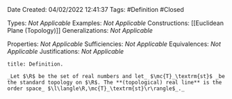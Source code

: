 <br />
<br />

Date Created: 04/02/2022 12:41:37
Tags: #Definition #Closed 

Types: _Not Applicable_
Examples: _Not Applicable_
Constructions: [[Euclidean Plane (Topology)]]
Generalizations: _Not Applicable_

Properties: _Not Applicable_
Sufficiencies: _Not Applicable_
Equivalences: _Not Applicable_
Justifications: _Not Applicable_

``` ad-Definition
title: Definition.

_Let $\R$ be the set of real numbers and let_ $\mc{T}_\textrm{st}$ _be the standard topology on $\R$. The **(topological) real line** is the order space_ $\l\langle\R,\mc{T}_\textrm{st}\r\rangle$_._

```
